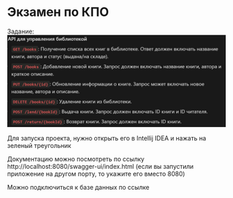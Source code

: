 # Экзамен по КПО

Задание:
![Image alt](image/photo_2023-06-10_14-34-06.jpg)

Для запуска проекта, нужно открыть его в Intellij IDEA и нажать на зеленый треугольник

Документацию можно посмотреть по ссылку http://localhost:8080/swagger-ui/index.html (если вы запустили приложение на другом порту, то укажите его вместо 8080)

Можно подключиться к базе данных по ссылке 